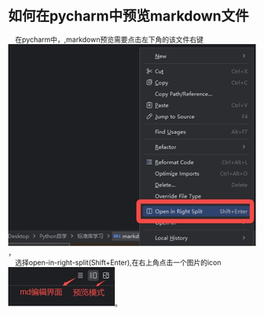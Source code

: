 # 如何在pycharm中预览markdown文件
&emsp;在pycharm中，,markdown预览需要点击左下角的该文件右键  
![](20250218-145330.jpg)，  
&emsp;选择open-in-right-split(Shift+Enter),在右上角点击一个图片的icon  
![pycharm中md的编辑预览](pycharm中md的编辑预览.jpg)。
